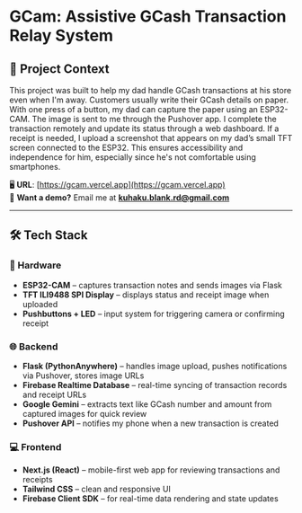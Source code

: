 # GCam: Assistive GCash Transaction Relay System

## 🎯 Project Context

This project was built to help my dad handle GCash transactions at his store even when I'm away. Customers usually write their GCash details on paper. With one press of a button, my dad can capture the paper using an ESP32-CAM. The image is sent to me through the Pushover app. I complete the transaction remotely and update its status through a web dashboard. If a receipt is needed, I upload a screenshot that appears on my dad’s small TFT screen connected to the ESP32. This ensures accessibility and independence for him, especially since he's not comfortable using smartphones.

🖥️ **URL**: [https://gcam.vercel.app](https://gcam.vercel.app)  
📩 **Want a demo?** Email me at **kuhaku.blank.rd@gmail.com**

---

## 🛠 Tech Stack

### 🔌 Hardware

- **ESP32-CAM** – captures transaction notes and sends images via Flask
- **TFT ILI9488 SPI Display** – displays status and receipt image when uploaded
- **Pushbuttons + LED** – input system for triggering camera or confirming receipt

### 🌐 Backend

- **Flask (PythonAnywhere)** – handles image upload, pushes notifications via Pushover, stores image URLs
- **Firebase Realtime Database** – real-time syncing of transaction records and receipt URLs
- **Google Gemini** – extracts text like GCash number and amount from captured images for quick review
- **Pushover API** – notifies my phone when a new transaction is created

### 💻 Frontend

- **Next.js (React)** – mobile-first web app for reviewing transactions and receipts
- **Tailwind CSS** – clean and responsive UI
- **Firebase Client SDK** – for real-time data rendering and state updates
